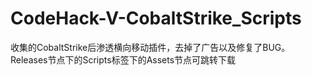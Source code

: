# CodeHack-V-CobaltStrike_Scripts
收集的CobaltStrike后渗透横向移动插件，去掉了广告以及修复了BUG。
Releases节点下的Scripts标签下的Assets节点可跳转下载
